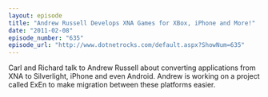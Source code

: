 ```yaml
---
layout: episode
title: "Andrew Russell Develops XNA Games for XBox, iPhone and More!"
date: "2011-02-08"
episode_number: "635"
episode_url: "http://www.dotnetrocks.com/default.aspx?ShowNum=635"
---
```


Carl and Richard talk to Andrew Russell about converting applications from XNA to Silverlight, iPhone and even Android. Andrew is working on a project called ExEn to make migration between these platforms easier.
